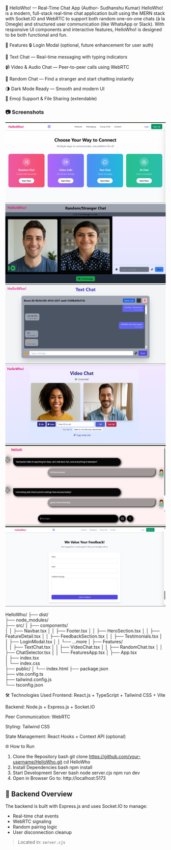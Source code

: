 👋 HelloWho! — Real-Time Chat App (Author- Sudhanshu Kumar)
HelloWho! is a modern, full-stack real-time chat application built using the MERN stack with Socket.IO and WebRTC to support both random one-on-one chats (à la Omegle) and structured user communication (like WhatsApp or Slack). With responsive UI components and interactive features, HelloWho! is designed to be both functional and fun.

🚀 Features
🔒 Login Modal (optional, future enhancement for user auth)

💬 Text Chat — Real-time messaging with typing indicators

📹 Video & Audio Chat — Peer-to-peer calls using WebRTC

🔄 Random Chat — Find a stranger and start chatting instantly

🌗 Dark Mode Ready — Smooth and modern UI

🎯 Emoji Support & File Sharing (extendable)


### 📷 Screenshots
![Main Page](https://github.com/sudhanshu-indian/HelloWho--A-real-time-chat-application/blob/ea56971a3b39289071ade0d0bf32c03472688b09/Chat%20Options.png)
![Random Chat](https://github.com/sudhanshu-indian/HelloWho--A-real-time-chat-application/blob/ea56971a3b39289071ade0d0bf32c03472688b09/Random.jpg)
![Text Chat](https://github.com/sudhanshu-indian/HelloWho--A-real-time-chat-application/blob/ea56971a3b39289071ade0d0bf32c03472688b09/TExt.png)
![Video Chat](https://github.com/sudhanshu-indian/HelloWho--A-real-time-chat-application/blob/ea56971a3b39289071ade0d0bf32c03472688b09/Video%20Vhat.png)
![AI Chat](https://github.com/sudhanshu-indian/HelloWho--A-real-time-chat-application/blob/ea56971a3b39289071ade0d0bf32c03472688b09/AI%20CHAT.png)
![Feedback Bar](https://github.com/sudhanshu-indian/HelloWho--A-real-time-chat-application/blob/ea56971a3b39289071ade0d0bf32c03472688b09/feeback%20bar.png)


HelloWho/
├── dist/                     
├── node_modules/             
├── src/
│   ├── components/          
│   │   ├── Navbar.tsx
│   │   ├── Footer.tsx
│   │   ├── HeroSection.tsx
│   │   ├── FeatureDetail.tsx
│   │   ├── FeedbackSection.tsx
│   │   ├── Testimonials.tsx
│   │   ├── LoginModal.tsx
│   │   └── ...more
│   ├── Features/           
│   │   ├── TextChat.tsx
│   │   ├── VideoChat.tsx
│   │   ├── RandomChat.tsx
│   │   ├── ChatSelector.tsx
│   │   └── FeaturesApp.tsx
│   ├── App.tsx               
│   ├── index.tsx             
│   └── index.css             
├── public/
│   └── index.html
├── package.json              
├── vite.config.ts            
├── tailwind.config.js        
└── tsconfig.json             


🛠️ Technologies Used
Frontend: React.js + TypeScript + Tailwind CSS + Vite

Backend: Node.js + Express.js + Socket.IO

Peer Communication: WebRTC

Styling: Tailwind CSS

State Management: React Hooks + Context API (optional)


🌐 How to Run
1. Clone the Repository
bash
git clone https://github.com/your-username/HelloWho.git
cd HelloWho
2. Install Dependencies
bash
npm install
3. Start Development Server
bash
node server.cjs
npm run dev
5. Open in Browser
Go to: http://localhost:5173

## 🔌 Backend Overview

The backend is built with Express.js and uses Socket.IO to manage:
- Real-time chat events
- WebRTC signaling
- Random pairing logic
- User disconnection cleanup

> Located in: `server.cjs`



